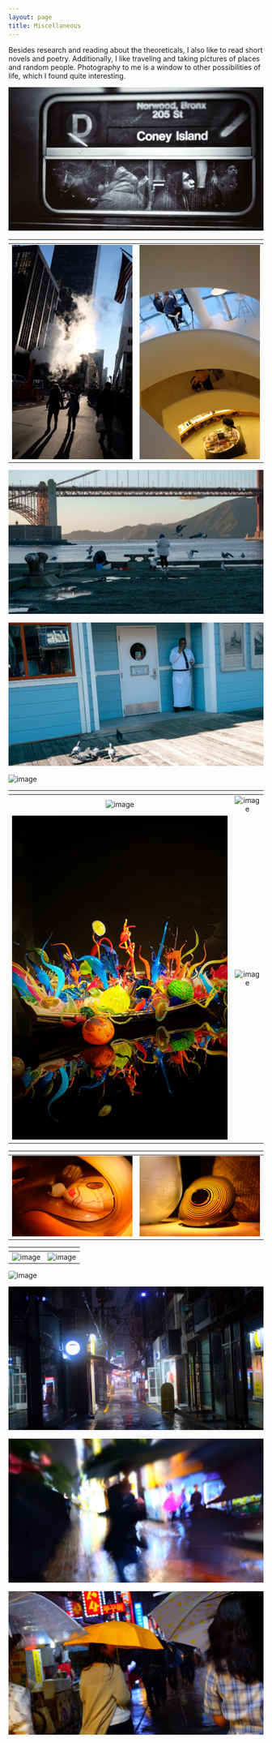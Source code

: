 ```yaml
---
layout: page
title: Miscellaneous
---
```


Besides research and reading about the theoreticals, I also like to read short novels and poetry. Additionally, I like traveling and taking pictures of places and random people. Photography to me is a window to other possibilities of life, which I found quite interesting. 


![image](/assets/photo/nyc-subway.jpg)

| <!-- -->    | <!-- -->    |
:-------------------------:|:-------------------------:
![image](/assets/photo/nyc-street.JPG)  |  ![image](/assets/photo/nyc-museum.JPG)

![image](/assets/photo/sf-sea.png)

![image](/assets/photo/sf-seagull.png)

![image](/assets/photo/sf-bench.png)

| <!-- -->    | <!-- -->    |
:-------------------------:|:-------------------------:
![image](/assets/photo/sf-bridge.png)  |  ![image](/assets/photo/sf-glass.png)
![image](/assets/photo/sf-glassboat.JPG) | ![image](/assets/photo/sf-train.png)

| <!-- -->    | <!-- -->    |
:-------------------------:|:-------------------------:
![image](/assets/photo/sf-glass3.png)  |  ![image](/assets/photo/sf-glass4.png)


| <!-- -->    | <!-- -->    |
:-------------------------:|:-------------------------:
![image](/assets/photo/sf-city2.png)  |  ![image](/assets/photo/sf-chinatown.png)

![image](/assets/photo/sf-chinatown2.png)

![image](/assets/photo/busan-street.JPG)

![image](/assets/photo/busan-rain2.JPG)  

![image](/assets/photo/busan-rain.JPG)



